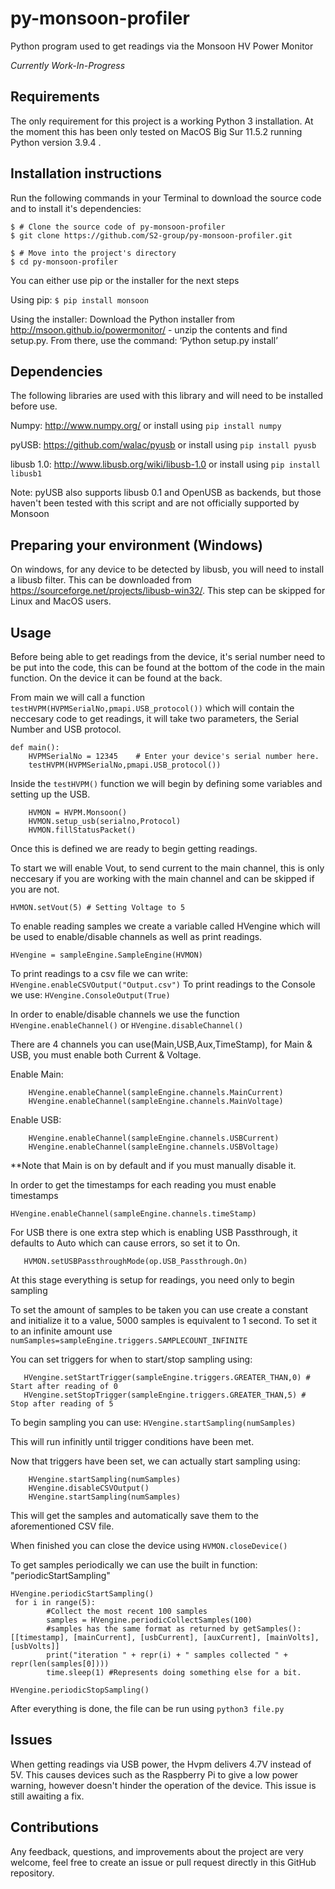 # py-monsoon-profiler
Python program used to get readings via the Monsoon HV Power Monitor

*Currently Work-In-Progress*

## Requirements
The only requirement for this project is a working Python 3 installation. At the moment this has been only tested on MacOS Big Sur 11.5.2 running Python version 3.9.4 .


## Installation instructions
Run the following commands in your Terminal to download the source code and to install it's dependencies:

```
$ # Clone the source code of py-monsoon-profiler
$ git clone https://github.com/S2-group/py-monsoon-profiler.git

$ # Move into the project's directory
$ cd py-monsoon-profiler

```

You can either use pip or the installer for the next steps

Using pip: `$ pip install monsoon`

Using the installer: Download the Python installer from http://msoon.github.io/powermonitor/ - unzip the contents and find setup.py.  From there, use the command:
‘Python setup.py install’

## Dependencies
The following libraries are used with this library and will need to be installed before use.

Numpy:  http://www.numpy.org/
or install using `pip install numpy`

pyUSB:  https://github.com/walac/pyusb
or install using `pip install pyusb`

libusb 1.0: http://www.libusb.org/wiki/libusb-1.0
or install using `pip install libusb1`

Note: pyUSB also supports libusb 0.1 and OpenUSB as backends, but those haven't been tested with this script and are not officially supported by Monsoon

## Preparing your environment (Windows)

On windows, for any device to be detected by libusb, you will need to install a libusb filter.  This can be downloaded from https://sourceforge.net/projects/libusb-win32/.  This step can be skipped for Linux and MacOS users. 


## Usage
Before being able to get readings from the device, it's serial number need to be put into the code, this can be found at the bottom of the code in the main function. On the device it can be found at the back.

From main we will call a function `testHVPM(HVPMSerialNo,pmapi.USB_protocol())` which will contain the neccesary code to get readings, it will take two parameters, the Serial Number and USB protocol.


```
def main():
    HVPMSerialNo = 12345    # Enter your device's serial number here.
    testHVPM(HVPMSerialNo,pmapi.USB_protocol()) 

```

Inside the `testHVPM()` function we will begin by defining some variables and setting up the USB.

```
    HVMON = HVPM.Monsoon()
    HVMON.setup_usb(serialno,Protocol)
    HVMON.fillStatusPacket()
```

Once this is defined we are ready to begin getting readings.

To start we will enable Vout, to send current to the main channel, this is only neccesary if you are working with the main channel and can be skipped if you are not.

`HVMON.setVout(5) # Setting Voltage to 5` 

To enable reading samples we create a variable called HVengine which will be used to enable/disable channels as well as print readings.

`HVengine = sampleEngine.SampleEngine(HVMON)`

To print readings to a csv file we can write: `HVengine.enableCSVOutput("Output.csv")`
To print readings to the Console we use: `HVengine.ConsoleOutput(True)`

In order to enable/disable channels we use the function `HVengine.enableChannel()` or `HVengine.disableChannel()`

There are 4 channels you can use(Main,USB,Aux,TimeStamp), for Main & USB, you must enable both Current & Voltage.

Enable Main:

```
    HVengine.enableChannel(sampleEngine.channels.MainCurrent)    
    HVengine.enableChannel(sampleEngine.channels.MainVoltage)
```

Enable USB:
```
    HVengine.enableChannel(sampleEngine.channels.USBCurrent)            
    HVengine.enableChannel(sampleEngine.channels.USBVoltage)
```

**Note that Main is on by default and if you must manually disable it.

In order to get the timestamps for each reading you must enable timestamps 
```
HVengine.enableChannel(sampleEngine.channels.timeStamp)
```
For USB there is one extra step which is enabling USB Passthrough, it defaults to Auto which can cause errors, so set it to On.
```
   HVMON.setUSBPassthroughMode(op.USB_Passthrough.On)
```

At this stage everything is setup for readings, you need only to begin sampling

To set the amount of samples to be taken you can use create a constant and initialize it to a value, 5000 samples is equivalent to 1 second.
To set it to an infinite amount use `numSamples=sampleEngine.triggers.SAMPLECOUNT_INFINITE`

You can set triggers for when to start/stop sampling using:
```
   HVengine.setStartTrigger(sampleEngine.triggers.GREATER_THAN,0) # Start after reading of 0
   HVengine.setStopTrigger(sampleEngine.triggers.GREATER_THAN,5) # Stop after reading of 5
```

To begin sampling you can use: `HVengine.startSampling(numSamples)`

This will run infinitly until trigger conditions have been met.

Now that triggers have been set, we can actually start sampling using:

```
    HVengine.startSampling(numSamples) 
    HVengine.disableCSVOutput()
    HVengine.startSampling(numSamples)
```
This will get the samples and automatically save them to the aforementioned CSV file.

When finished you can close the device using `HVMON.closeDevice()`


To get samples periodically we can use the built in function: "periodicStartSampling"

```
HVengine.periodicStartSampling()
 for i in range(5):
        #Collect the most recent 100 samples
        samples = HVengine.periodicCollectSamples(100) 
        #samples has the same format as returned by getSamples(): [[timestamp], [mainCurrent], [usbCurrent], [auxCurrent], [mainVolts],[usbVolts]]
        print("iteration " + repr(i) + " samples collected " + repr(len(samples[0])))
        time.sleep(1) #Represents doing something else for a bit.
        
HVengine.periodicStopSampling()

```




After everything is done, the file can be run using `python3 file.py`

## Issues

When getting readings via USB power, the Hvpm delivers 4.7V instead of 5V. This causes devices such as the Raspberry Pi to give a low power warning,
however doesn't hinder the operation of the device. This issue is still awaiting a fix.
## Contributions

Any feedback, questions, and improvements about the project are very welcome, feel free to create an issue or pull request directly in this GitHub repository.



